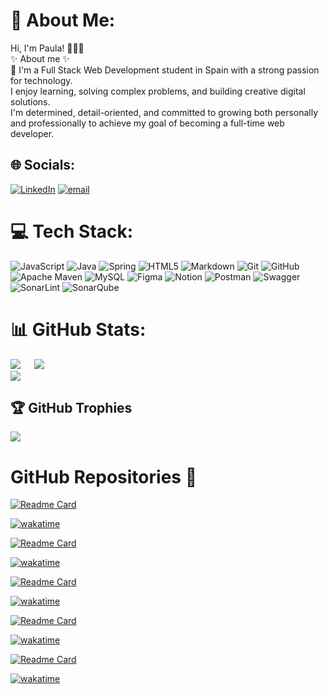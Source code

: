 # 💫 About Me:
Hi, I'm Paula! 🙋🏻‍♀️<br>✨ About me ✨<br>👋 I'm a Full Stack Web Development student in Spain with a strong passion for technology.<br>I enjoy learning, solving complex problems, and building creative digital solutions.<br>I'm determined, detail-oriented, and committed to growing both personally and professionally to achieve my goal of becoming a full-time web developer.


## 🌐 Socials:
[![LinkedIn](https://img.shields.io/badge/LinkedIn-%230077B5.svg?logo=linkedin&logoColor=white)](https://linkedin.com/in/https://www.linkedin.com/in/paulacalvogarcia2001) [![email](https://img.shields.io/badge/Email-D14836?logo=gmail&logoColor=white)](mailto:paulacalvogarcia@gmail.com) 

# 💻 Tech Stack:
![JavaScript](https://img.shields.io/badge/javascript-%23323330.svg?style=for-the-badge&logo=javascript&logoColor=%23F7DF1E) ![Java](https://img.shields.io/badge/java-%23ED8B00.svg?style=for-the-badge&logo=openjdk&logoColor=white) ![Spring](https://img.shields.io/badge/spring-%236DB33F.svg?style=for-the-badge&logo=spring&logoColor=white) ![HTML5](https://img.shields.io/badge/html5-%23E34F26.svg?style=for-the-badge&logo=html5&logoColor=white) ![Markdown](https://img.shields.io/badge/markdown-%23000000.svg?style=for-the-badge&logo=markdown&logoColor=white) ![Git](https://img.shields.io/badge/git-%23F05033.svg?style=for-the-badge&logo=git&logoColor=white) ![GitHub](https://img.shields.io/badge/github-%23121011.svg?style=for-the-badge&logo=github&logoColor=white) ![Apache Maven](https://img.shields.io/badge/Apache%20Maven-C71A36?style=for-the-badge&logo=Apache%20Maven&logoColor=white) ![MySQL](https://img.shields.io/badge/mysql-4479A1.svg?style=for-the-badge&logo=mysql&logoColor=white) ![Figma](https://img.shields.io/badge/figma-%23F24E1E.svg?style=for-the-badge&logo=figma&logoColor=white) ![Notion](https://img.shields.io/badge/Notion-%23000000.svg?style=for-the-badge&logo=notion&logoColor=white) ![Postman](https://img.shields.io/badge/Postman-FF6C37?style=for-the-badge&logo=postman&logoColor=white) ![Swagger](https://img.shields.io/badge/-Swagger-%23Clojure?style=for-the-badge&logo=swagger&logoColor=white) ![SonarLint](https://img.shields.io/badge/SonarLint-CB2029?style=for-the-badge&logo=SONARLINT&logoColor=white) ![SonarQube](https://img.shields.io/badge/SonarQube-black?style=for-the-badge&logo=sonarqube&logoColor=4E9BCD)
# 📊 GitHub Stats:
![](https://github-readme-stats.vercel.app/api?username=PCalvoGarcia&theme=neon&hide_border=false&include_all_commits=true&count_private=true) &emsp; ![](https://nirzak-streak-stats.vercel.app/?user=PCalvoGarcia&theme=neon&hide_border=false)<br/>
![](https://github-readme-stats.vercel.app/api/top-langs/?username=PCalvoGarcia&theme=neon&hide_border=false&include_all_commits=true&count_private=true&layout=compact)

## 🏆 GitHub Trophies
![](https://github-profile-trophy.vercel.app/?username=PCalvoGarcia&theme=neon&no-frame=false&no-bg=false&margin-w=4)

# GitHub Repositories 📂

[//]: # (    PIN UN REPOSITORIO)

[![Readme Card](https://github-readme-stats.vercel.app/api/pin/?username=FemcodersPaulaCalvo&repo=MFPSB)](https://github.com/FemcodersPaulaCalvo/MFPSB.git)

[![wakatime](https://wakatime.com/badge/user/d9ba9c20-91dd-48a5-8aa7-30676333be49/project/3394ac32-ea23-464a-8c13-2878ed9306a4.svg)](https://wakatime.com/badge/user/d9ba9c20-91dd-48a5-8aa7-30676333be49/project/3394ac32-ea23-464a-8c13-2878ed9306a4)

[![Readme Card](https://github-readme-stats.vercel.app/api/pin/?username=Team-3-Electronify&repo=Electronify)](https://github.com/Team-3-Electronify/Electronify.git)

[![wakatime](https://wakatime.com/badge/user/d9ba9c20-91dd-48a5-8aa7-30676333be49/project/924f9a91-7078-4987-a947-335ea610854e.svg)](https://wakatime.com/badge/user/d9ba9c20-91dd-48a5-8aa7-30676333be49/project/924f9a91-7078-4987-a947-335ea610854e)

[![Readme Card](https://github-readme-stats.vercel.app/api/pin/?username=FemcodersPaulaCalvo&repo=MonsterShop)](https://github.com/PCalvoGarcia/MonsterShop.git)

[![wakatime](https://wakatime.com/badge/user/d9ba9c20-91dd-48a5-8aa7-30676333be49/project/4ea4b928-2025-4149-9834-05f94fa458c9.svg)](https://wakatime.com/badge/user/d9ba9c20-91dd-48a5-8aa7-30676333be49/project/4ea4b928-2025-4149-9834-05f94fa458c9)

[![Readme Card](https://github-readme-stats.vercel.app/api/pin/?username=Dream-Factory-T6&repo=DreamFactory)](https://github.com/Dream-Factory-T6/DreamFactory.git)

[![wakatime](https://wakatime.com/badge/user/d9ba9c20-91dd-48a5-8aa7-30676333be49/project/82e6055a-86f6-446d-97c7-ce60584acbd7.svg)](https://wakatime.com/badge/user/d9ba9c20-91dd-48a5-8aa7-30676333be49/project/82e6055a-86f6-446d-97c7-ce60584acbd7)

[![Readme Card](https://github-readme-stats.vercel.app/api/pin/?username=Library-Team-3&repo=library-T3)](https://github.com/Library-Team-3/library-T3.git)

[![wakatime](https://wakatime.com/badge/user/d9ba9c20-91dd-48a5-8aa7-30676333be49/project/410bb93a-423d-433a-8fd2-53563e4a2b36.svg)](https://wakatime.com/badge/user/d9ba9c20-91dd-48a5-8aa7-30676333be49/project/410bb93a-423d-433a-8fd2-53563e4a2b36)
